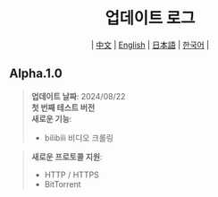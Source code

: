 <div align="center">

# 업데이트 로그
| [中文](../CN/update.log.md) | [English](../EN/update.log.md) | [日本語](../JA/update.log.md) | [한국어](../KO/update.log.md) |
</div>

## Alpha.1.0

>**업데이트 날짜**: 2024/08/22  
>**첫 번째 테스트 버전**\
>**새로운 기능**:
>- bilibili 비디오 크롤링

> **새로운 프로토콜 지원**:
>- HTTP / HTTPS
>- BitTorrent
